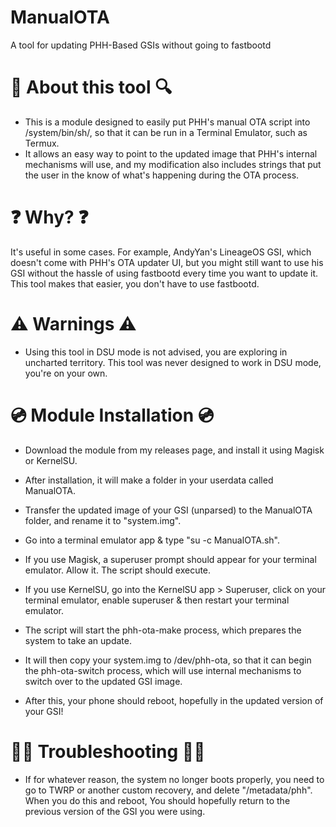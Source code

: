 # ManualOTA
A tool for updating PHH-Based GSIs without going to fastbootd

# 🔎 About this tool 🔍
- This is a module designed to easily put PHH's manual OTA script into /system/bin/sh/, so that it can be run in a Terminal Emulator, such as Termux.
- It allows an easy way to point to the updated image that PHH's internal mechanisms will use, and my modification also includes strings that put the user in the know of what's happening during the OTA process.

# ❓ Why? ❓ 
It's useful in some cases. For example, AndyYan's LineageOS GSI, which doesn't come with PHH's OTA updater UI, but you might still want to use his GSI without the hassle of using fastbootd every time you want to update it. This tool makes that easier, you don't have to use fastbootd.

# ⚠️ Warnings ⚠️
- Using this tool in DSU mode is not advised, you are exploring in uncharted territory. This tool was never designed to work in DSU mode, you're on your own.

# 💿 Module Installation 💿
- Download the module from my releases page, and install it using Magisk or KernelSU.

- After installation, it will make a folder in your userdata called ManualOTA.

- Transfer the updated image of your GSI (unparsed) to the ManualOTA folder, and rename it to "system.img".

- Go into a terminal emulator app & type "su -c ManualOTA.sh".

 - If you use Magisk, a superuser prompt should appear for your terminal emulator. Allow it. The script should execute.

  - If you use KernelSU, go into the KernelSU app > Superuser, click on your terminal emulator, enable superuser & then restart your terminal emulator.

- The script will start the phh-ota-make process, which prepares the system to take an update.
- It will then copy your system.img to /dev/phh-ota, so that it can begin the phh-ota-switch process, which will use internal mechanisms to switch over to the updated GSI image.

- After this, your phone should reboot, hopefully in the updated version of your GSI!

# 👨‍💻 Troubleshooting 👨‍💻
- If for whatever reason, the system no longer boots properly, you need to go to TWRP or another custom recovery, and delete "/metadata/phh". When you do this and reboot, You should hopefully return to the previous version of the GSI you were using.

